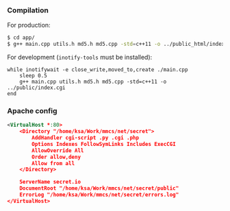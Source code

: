 ### Compilation

For production:

```bash
$ cd app/
$ g++ main.cpp utils.h md5.h md5.cpp -std=c++11 -o ../public_html/index.cgi
```

For development (`inotify-tools` must be installed):

```
while inotifywait -e close_write,moved_to,create ./main.cpp
    sleep 0.5
    g++ main.cpp utils.h md5.h md5.cpp -std=c++11 -o ../public/index.cgi
end
```

### Apache config

```xml
<VirtualHost *:80>
    <Directory "/home/ksa/Work/mmcs/net/secret">
        AddHandler cgi-script .py .cgi .php
        Options Indexes FollowSymLinks Includes ExecCGI
        AllowOverride All
        Order allow,deny
        Allow from all
    </Directory>

    ServerName secret.io
    DocumentRoot "/home/ksa/Work/mmcs/net/secret/public"
    ErrorLog "/home/ksa/Work/mmcs/net/secret/errors.log"
</VirtualHost>
```
